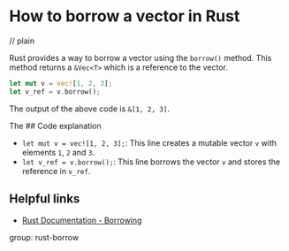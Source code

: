 # How to borrow a vector in Rust
// plain

Rust provides a way to borrow a vector using the `borrow()` method. This method returns a `&Vec<T>` which is a reference to the vector.

```rust
let mut v = vec![1, 2, 3];
let v_ref = v.borrow();
```

The output of the above code is `&[1, 2, 3]`.

The ## Code explanation


- `let mut v = vec![1, 2, 3];`: This line creates a mutable vector `v` with elements `1`, `2` and `3`.
- `let v_ref = v.borrow();`: This line borrows the vector `v` and stores the reference in `v_ref`.

## Helpful links

- [Rust Documentation - Borrowing](https://doc.rust-lang.org/book/ch04-02-references-and-borrowing.html#borrowing)

group: rust-borrow